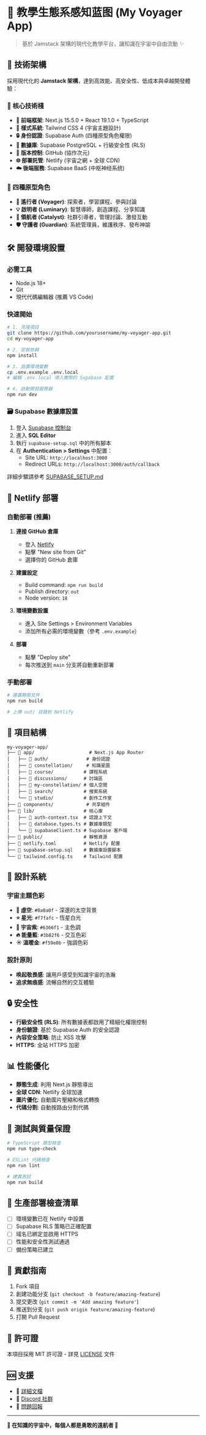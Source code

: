 # 🌟 教學生態系感知蓝图 (My Voyager App)

> 基於 Jamstack 架構的現代化教學平台，讓知識在宇宙中自由流動 ✨

## 🚀 技術架構

採用現代化的 **Jamstack 架構**，達到高效能、高安全性、低成本與卓越開發體驗：

### 🔧 核心技術棧

- **🎯 前端框架**: Next.js 15.5.0 + React 19.1.0 + TypeScript
- **🎨 樣式系統**: Tailwind CSS 4 (宇宙主題設計)
- **🔒 身份認證**: Supabase Auth (四種原型角色權限)
- **💾 數據庫**: Supabase PostgreSQL + 行級安全性 (RLS)
- **📁 版本控制**: GitHub (協作次元)
- **🌐 部署託管**: Netlify (宇宙之網 + 全球 CDN)
- **☁️ 後端服務**: Supabase BaaS (中枢神经系统)

### 🌌 四種原型角色

- **🚀 遙行者 (Voyager)**: 探索者，學習課程、參與討論
- **💡 啟明者 (Luminary)**: 智慧導師，創造課程、分享知識  
- **🧭 領航者 (Catalyst)**: 社群引導者，管理討論、激發互動
- **🛡️ 守護者 (Guardian)**: 系統管理員，維護秩序、發布神諭

## 🛠️ 開發環境設置

### 必需工具

- Node.js 18+
- Git
- 現代代碼編輯器 (推薦 VS Code)

### 快速開始

```bash
# 1. 克隆項目
git clone https://github.com/yourusername/my-voyager-app.git
cd my-voyager-app

# 2. 安裝依賴
npm install

# 3. 設置環境變數
cp .env.example .env.local
# 編輯 .env.local 填入實際的 Supabase 配置

# 4. 啟動開發服務器
npm run dev
```

### 🗃️ Supabase 數據庫設置

1. 登入 [Supabase 控制台](https://imidprdspztfqabdzqrr.supabase.co)
2. 進入 **SQL Editor**
3. 執行 `supabase-setup.sql` 中的所有腳本
4. 在 **Authentication > Settings** 中配置：
   - Site URL: `http://localhost:3000`
   - Redirect URLs: `http://localhost:3000/auth/callback`

詳細步驟請參考 [SUPABASE_SETUP.md](./SUPABASE_SETUP.md)

## 🚀 Netlify 部署

### 自動部署 (推薦)

1. **連接 GitHub 倉庫**
   - 登入 [Netlify](https://netlify.com)
   - 點擊 \"New site from Git\"
   - 選擇你的 GitHub 倉庫

2. **建置設定**
   - Build command: `npm run build`
   - Publish directory: `out`
   - Node version: `18`

3. **環境變數設置**
   - 進入 Site Settings > Environment Variables
   - 添加所有必需的環境變數（參考 `.env.example`）

4. **部署**
   - 點擊 \"Deploy site\"
   - 每次推送到 `main` 分支將自動重新部署

### 手動部署

```bash
# 建置靜態文件
npm run build

# 上傳 out/ 目錄到 Netlify
```

## 📁 項目結構

```
my-voyager-app/
├── 📂 app/                    # Next.js App Router
│   ├── 📂 auth/              # 身份認證
│   ├── 📂 constellation/     # 知識星圖
│   ├── 📂 course/           # 課程系統
│   ├── 📂 discussions/      # 討論區
│   ├── 📂 my-constellation/ # 個人空間
│   ├── 📂 search/           # 搜索系統
│   └── 📂 studio/           # 創作工作室
├── 📂 components/            # 共享組件
├── 📂 lib/                  # 核心庫
│   ├── 📄 auth-context.tsx  # 認證上下文
│   ├── 📄 database.types.ts # 數據庫類型
│   └── 📄 supabaseClient.ts # Supabase 客戶端
├── 📂 public/               # 靜態資源
├── 📄 netlify.toml          # Netlify 配置
├── 📄 supabase-setup.sql    # 數據庫設置腳本
└── 📄 tailwind.config.ts    # Tailwind 配置
```

## 🎨 設計系統

### 宇宙主題色彩

- **🌌 虛空**: `#0a0a0f` - 深邃的太空背景
- **⭐ 星光**: `#f7fafc` - 恆星白光
- **💫 宇宙紫**: `#6366f1` - 主色調
- **🔥 能量藍**: `#3b82f6` - 交互色彩
- **☀️ 溫暖金**: `#f59e0b` - 強調色彩

### 設計原則

- **唤起敬畏感**: 讓用戶感受到知識宇宙的浩瀚
- **追求無痕感**: 流暢自然的交互體驗

## 🔒 安全性

- **行級安全性 (RLS)**: 所有數據表都啟用了精細化權限控制
- **身份驗證**: 基於 Supabase Auth 的安全認證
- **內容安全策略**: 防止 XSS 攻擊
- **HTTPS**: 全站 HTTPS 加密

## 📊 性能優化

- **靜態生成**: 利用 Next.js 靜態導出
- **全球 CDN**: Netlify 全球加速
- **圖片優化**: 自動圖片壓縮和格式轉換
- **代碼分割**: 自動按路由分割代碼

## 🧪 測試與質量保證

```bash
# TypeScript 類型檢查
npm run type-check

# ESLint 代碼檢查
npm run lint

# 建置測試
npm run build
```

## 🚀 生產部署檢查清單

- [ ] 環境變數已在 Netlify 中設置
- [ ] Supabase RLS 策略已正確配置
- [ ] 域名已綁定並啟用 HTTPS
- [ ] 性能和安全性測試通過
- [ ] 備份策略已建立

## 🤝 貢獻指南

1. Fork 項目
2. 創建功能分支 (`git checkout -b feature/amazing-feature`)
3. 提交更改 (`git commit -m 'Add amazing feature'`)
4. 推送到分支 (`git push origin feature/amazing-feature`)
5. 打開 Pull Request

## 📄 許可證

本項目採用 MIT 許可證 - 詳見 [LICENSE](LICENSE) 文件

## 🆘 支援

- 📖 [詳細文檔](https://docs.example.com)
- 💬 [Discord 社群](https://discord.gg/example)
- 🐛 [問題回報](https://github.com/yourusername/my-voyager-app/issues)

---

<div align=\"center\">
  <strong>🌟 在知識的宇宙中，每個人都是勇敢的遠航者 🚀</strong>
</div>